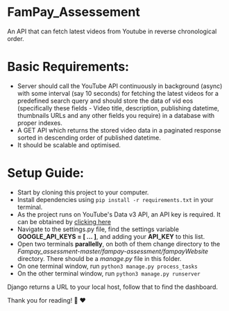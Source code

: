 # FamPay_Assessement
An API that can fetch latest videos from Youtube in reverse chronological order.

# Basic Requirements:

- Server should call the YouTube API continuously in background (async) with some interval (say 10 seconds) for fetching the latest videos for a predefined search query and should store the data of vid eos (specifically these fields - Video title, description, publishing datetime, thumbnails URLs and any other fields you require) in a database with proper indexes.
- A GET API which returns the stored video data in a paginated response sorted in descending order of published datetime.
- It should be scalable and optimised.

# Setup Guide:

- Start by cloning this project to your computer.
- Install dependencies using `pip install -r requirements.txt` in your terminal.
- As the project runs on YouTube's Data v3 API, an API key is required. It can be obtained by [clicking here](https://developers.google.com/youtube/v3/getting-started)
- Navigate to the settings.py file, find the settings variable **GOOGLE_API_KEYS = [ ... ]**, and adding your __API_KEY__ to this list.
- Open two terminals __parallelly__, on both of them change directory to the *_Fampay_assessment-master/fampay-assessment/fampayWebsite_* directory. There should be a _manage.py_ file in this folder.
- On one terminal window, run `python3 manage.py process_tasks`
- On the other terminal window, run `python3 manage.py runserver`

Django returns a URL to your local host, follow that to find the dashboard.

Thank you for reading! :book: :heart:
